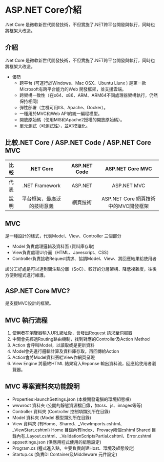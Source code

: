 # ASP.NET Core介紹


.Net Core 是微軟新世代開發技術，不但實施了.NET跨平台開發與執行，同時也將框架大改造。

<!--more-->

## 介紹

.Net Core 是微軟新世代開發技術，不但實施了.NET跨平台開發與執行，同時也將框架大改造。


* 優勢
	* 跨平台 (可運行於Windows、Mac OSX、Ubuntu Liunx ) 是第一款Microsoft有跨平台能力的Ｗeb 開發框架，並支援雲端。
	* 跨架構一致性（在x64、x86、ARM、ARM64不同處理器架構執行，仍然保持相同）
	* 彈性部署（主機可用IIS、Apache、Docker）。
	* 一種用於MVC和Web API的統一編程模型。
	* 開放原始碼（使用MIS和Apache2授權的開放原始碼）。
	* 單元測試（可測試性），並可模組化。


## 比較.NET Core / ASP.NET Code / ASP.NET Core MVC

| 比較 | .NET Core | ASP.NET Code | ASP.NET Core MVC |
| :-: | :-: | :-: | :-: |
|代表|.NET Framework | ASP.NET | ASP.NET MVC|
|說明|平台框架，最廣泛的技術意義|網頁技術|ASP.NET Core 網頁技術中的MVC開發框架|

## MVC

是一種設計的樣式，代表Model、View、Controller 三個部分


* Model 負責處理邏輯及資料面 (資料庫存取)
* View負責處理UI介面（HTML、Javescript、CSS）
* Controller負責接收Request請求、協調Model、View、將回應結果給使用者
 
該分工好處是可以達到關注點分離（SoC）、較好的分層架構、降低複雜度，往後方便對程式進行維護。

## ASP.NET Core MVC?

是支援MVC設計的框架。

## MVC 執行流程

1. 使用者在瀏覽器輸入URL網址後，會發出Request 請求至伺服器
2. 中間會先經過Routing路由機制，找到對應的Controller及Action Method
3. Action 會呼叫Model，以讀取或是更新資料
4. Model會先進行邏輯計算及資料庫存取，再回傳給Action
5. Action會將Model資料丟給View作網頁呈現
6. View Engine 將最終HTML 結果寫入Reponse 輸出資料流，回應給使用者瀏覽器。

## MVC 專案資料夾功能說明

* Properties>launchSettings.json
(本機開發電腦的環境組態檔)
* wwwroot 資料夾 (公開的靜態資源檔目錄，如css、js、images等等)
* Controller 資料夾 (Controller 控制項類別所在目錄)
* Model 資料夾 (Model 模型類別所在目錄)
* View 資料夾 (有Home、Shared、_ViewImports.cshtml、_ViewStart.cshtml)
Home 目錄內有Index、Provacy兩個cshtml
Shared 目錄內有_Layout.cshtml、_ValidationScriptsPartial.cshtml、Error.cshtml
* appsettings.json (供應用程式使用的組態設定)
* Program.cs (程式進入點，主要負責創建Host、環境及組態設定)
* Startup.cs (負責DI Container及Middleware 元件設定)

